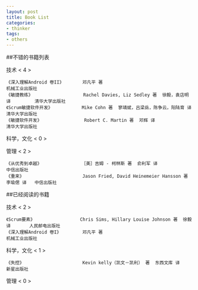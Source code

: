 ```yaml
---
layout: post
title: Book List
categories:
- thinker
tags:
- others
---
```



##不错的书籍列表

技术 < 4 >

	《深入理解Android 卷II》       邓凡平 著                                            机械工业出版社
	《敏捷教练》                   Rachel Davies, Liz Sedley 著  徐毅，袁店明 译         清华大学出版社
	《Scrum敏捷软件开发》           Mike Cohn 著  寥靖斌，吕梁岳，陈争云，阳陆育 译          清华大学出版社
	《敏捷软件开发》                Robert C. Martin 著  邓辉 译                        清华大学出版社


科学，文化 < 0 >


管理 < 2 >

	《从优秀到卓越》               ［美］吉姆 - 柯林斯 著  俞利军 译                        中信出版社
	《重来》                      Jason Fried, David Heinemeier Hansson 著  李瑜偲 译   中信出版社



##已经阅读的书籍

技术 < 2 >

	《Scrum要素》                 Chris Sims, Hillary Louise Johnson 著  徐毅 译       人民邮电出版社
	《深入理解Android 卷I》        邓凡平 著                                            机械工业出版社


科学，文化 < 1 >

	《失控》                      Kevin kelly（凯文－凯利） 著  东西文库 译               新星出版社


管理 < 0 >


